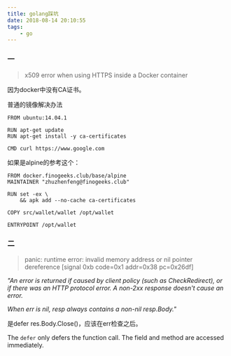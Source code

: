 ```yaml
---
title: golang踩坑
date: 2018-08-14 20:10:55
tags:
    - go
---
```


### 一

> x509 error when using HTTPS inside a Docker container

因为docker中没有CA证书。

普通的镜像解决办法

```
FROM ubuntu:14.04.1

RUN apt-get update
RUN apt-get install -y ca-certificates

CMD curl https://www.google.com
```

如果是alpine的参考这个：

```
FROM docker.finogeeks.club/base/alpine
MAINTAINER "zhuzhenfeng@finogeeks.club"

RUN set -ex \
    && apk add --no-cache ca-certificates

COPY src/wallet/wallet /opt/wallet

ENTRYPOINT /opt/wallet
```

### 二

> panic: runtime error: invalid memory address or nil pointer dereference
> [signal 0xb code=0x1 addr=0x38 pc=0x26df]

*"An error is returned if caused by client policy (such as CheckRedirect), or if there was an HTTP protocol error. A non-2xx response doesn't cause an error.*

*When err is nil, resp always contains a non-nil resp.Body."*

是defer res.Body.Close()，应该在err检查之后。

The `defer` only defers the function call. The field and method are accessed immediately.